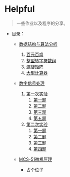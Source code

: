 # Helpful

>  一些作业以及程序的分享。

* 目录：

  * [数据结构与算法分析](/DSAndAA/)

    1. [百元百鸡](/DSAndAA/introduction_1/chicken100.cpp)
    2. [整型转字符数组](/DSAndAA/introduction_1/convert.cpp)
    3. [螺旋矩阵](/DSAndAA/introduction_2/matrix.cpp)
    4. [大型计算器](/DSAndAA/introduction_2/summator.cpp)

  * [数字信号处理](/DigitalSignalProcessing/)

    1. [第一次实验](/DigitalSignalProcessing/sample_1/)
       1. [第一题](/DigitalSignalProcessing/sample_1/monkey_1.m)
       2. [第二题](/DigitalSignalProcessing/sample_1/monkey_2.m)
       3. [第三题](/DigitalSignalProcessing/sample_1/monkey_3.m)
       4. [第五题](/DigitalSignalProcessing/sample_1/monkey_5.m)
    2. [第二次实验](/DigitalSignalProcessing/sample_2/)
       1. [第一题](/DigitalSignalProcessing/sample_2/monkey_1.m)
       2. [第二题](/DigitalSignalProcessing/sample_2/monkey_2.m)
       3. [第三题](/DigitalSignalProcessing/sample_2/monkey_3.m)
       4. [第四题](/DigitalSignalProcessing/sample_2/monkey_4.m)

  * [MCS-51微机原理](/MCS_51Experiment/)

    * 占个位子

    

​	